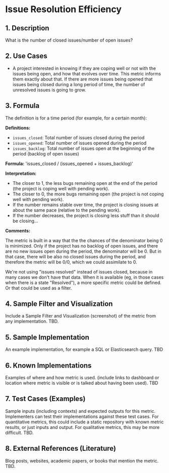 # Issue Resolution Efficiency

## 1. Description
What is the number of closed issues/number of open issues?

## 2. Use Cases
* A project interested in knowing if they are coping well or not
with the issues being open, and how that evolves over time.
This metric informs them exactly about that.
If there are more issues being opened that issues being closed
during a long period of time, the number of unresolved issues is going to grow.

## 3. Formula
The definition is for a time period (for example, for a certain month):

**Definitions:**

* `issues_closed`: Total number of issues closed during the period
* `issues_opened`: Total number of issues opened during the period
* `issues_backlog`: Total number of issues open at the beginning of the period (backlog of open issues)

**Formula:** 'issues_closed / (issues_opened + issues_backlog)'

**Interpretation:**

* The closer to 1, the less bugs remaining open at the end of the period
(the project is coping well with pending work).
* The closer to 0,
the more bugs remaining open (the project is not coping well with pending work).
* If the number remains stable over time,
the project is closing issues at about the same pace
(relative to the pending work).
* If the number decreases,
the project is closing less stuff than it should be closing...

**Comments:**

The metric is built in a way that the the chances of the denominator being 0
is minimized. Only if the project has no backlog of open issues, and there
are no new issues open during the period, the denominator will be 0.
But in that case, there will be also no closed issues during the period,
and therefore the metric will be 0/0, which we could assimilate to 0.

We're not using "issues resolved" instead of issues closed, because in many cases
we don't have that data. When it is available (eg, in those cases when
there is a state "Resolved"), a more specific metric could be defined.
Or that could be used as a filter.

## 4. Sample Filter and Visualization
Include a Sample Filter and Visualization (screenshot) of the metric from any implementation. TBD.

## 5. Sample Implementation
An example implementation, for example a SQL or Elasticsearch query. TBD

## 6. Known Implementations
Examples of where and how metric is used. (include links to dashboard or location where metric is visible or is talked about having been used). TBD

## 7. Test Cases (Examples)
Sample inputs (including contexts) and expected outputs for this metric. Implementers can test their implementations against these test cases. For quantitative metrics, this could include a static repository with known metric results, or just inputs and output. For qualitative metrics, this may be more difficult. TBD.

## 8. External References (Literature)
Blog posts, websites, academic papers, or books that mention the metric. TBD.
